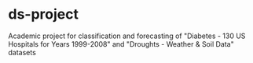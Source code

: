 # ds-project

Academic project for classification and forecasting of "Diabetes - 130 US Hospitals for Years 1999-2008" and "Droughts - Weather & Soil Data" datasets